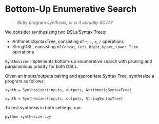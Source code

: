 # Bottom-Up Enumerative Search

> *Baby program synthesis, or is it actually SOTA?*

We consider synthesizing two DSLs/Syntax Trees:
- ArithmeticSyntaxTree, consisting of `+`, `-`, `x`, `/` operations
- StringDSL, consisting of `Concat`, `Left`, `Right`, `Upper`, `Lower`, `Trim` operations

`Synthesizer` implements bottom-up enumerative search with pruning and parsimonious priority for both DSLs.

Given an inputs/outputs pairing and appropriate Syntax Tree, synthesize a program as follows:

```
synth = Synthesizer(inputs, outputs, ArithmeticSyntaxTree)
```
```
synth = Synthesizer(inputs, outputs, StringSyntaxTree)
```

To test synthesis in both settings, run:
```
python synthesizer.py
```